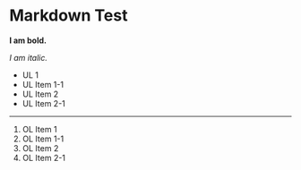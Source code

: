 # Markdown Test

**I am bold.**

_I am italic._

* UL 1
 * UL Item 1-1
* UL Item 2
 * UL Item 2-1

----

1. OL Item 1
 1. OL Item 1-1
2. OL Item 2
 1. OL Item 2-1
